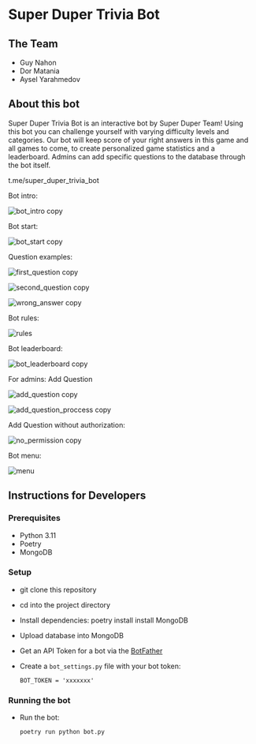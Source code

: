 # Super Duper Trivia Bot

## The Team
- Guy Nahon
- Dor Matania
- Aysel Yarahmedov

## About this bot

Super Duper Trivia Bot is an interactive bot by Super Duper Team!
Using this bot you can challenge yourself with varying difficulty levels and categories.
Our bot will keep score of your right answers in this game and all games to come, to create personalized game statistics and a leaderboard.
Admins can add specific questions to the database through the bot itself.

t.me/super_duper_trivia_bot

Bot intro:

![bot_intro copy](https://github.com/grurniClasses/telegram-bot-hackathon-superduperteam/assets/143611810/dff9d0b2-1270-4308-a691-c0a507caba62)

Bot start:

![bot_start copy](https://github.com/grurniClasses/telegram-bot-hackathon-superduperteam/assets/143611810/9b188228-91d6-4114-81ac-3b33445682e4)

Question examples:

![first_question copy](https://github.com/grurniClasses/telegram-bot-hackathon-superduperteam/assets/143611810/7b7987c9-f8af-43c6-9687-8000d7c36104)

![second_question copy](https://github.com/grurniClasses/telegram-bot-hackathon-superduperteam/assets/143611810/a9a59f9a-6fac-45bc-bbe2-bec29636ddc4)

![wrong_answer copy](https://github.com/grurniClasses/telegram-bot-hackathon-superduperteam/assets/143611810/476ef984-95f2-4702-b429-6a3c47997588)


Bot rules:

![rules](https://github.com/grurniClasses/telegram-bot-hackathon-superduperteam/assets/143611810/723d33bf-c07c-407b-b5bb-e134a78324d7)

Bot leaderboard:

![bot_leaderboard copy](https://github.com/grurniClasses/telegram-bot-hackathon-superduperteam/assets/143611810/5f138512-95c2-4cdf-b492-7118fff2e00b)

For admins: Add Question

![add_question copy](https://github.com/grurniClasses/telegram-bot-hackathon-superduperteam/assets/143611810/475b530d-b69e-4dcb-bfea-b58f16aa02cd)

![add_question_proccess copy](https://github.com/grurniClasses/telegram-bot-hackathon-superduperteam/assets/143611810/872040d2-8199-4a52-96c8-9974efb4ae34)

Add Question without authorization:

![no_permission copy](https://github.com/grurniClasses/telegram-bot-hackathon-superduperteam/assets/143611810/dba1d0a2-613a-4074-b117-619822c898a1)

Bot menu:

![menu](https://github.com/grurniClasses/telegram-bot-hackathon-superduperteam/assets/143611810/c1215b3c-ae4d-48f6-bf37-3edde4977d00)






## Instructions for Developers 
### Prerequisites
- Python 3.11
- Poetry
- MongoDB

### Setup
- git clone this repository 
- cd into the project directory
- Install dependencies:
      poetry install
      install MongoDB
- Upload database into MongoDB


- Get an API Token for a bot via the [BotFather](https://telegram.me/BotFather)
- Create a `bot_settings.py` file with your bot token:

      BOT_TOKEN = 'xxxxxxx'

### Running the bot        
- Run the bot:

      poetry run python bot.py
